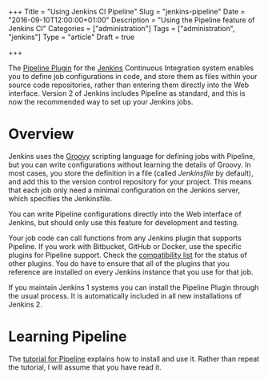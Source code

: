 +++
Title = "Using Jenkins CI Pipeline"
Slug = "jenkins-pipeline"
Date = "2016-09-10T12:00:00+01:00"
Description = "Using the Pipeline feature of Jenkins CI"
Categories = ["administration"]
Tags = ["administration", "jenkins"]
Type = "article"
Draft = true

+++


The [Pipeline Plugin](https://jenkins.io/solutions/pipeline/) for the  [Jenkins](https://jenkins.io) Continuous Integration system enables you to define job  configurations in code, and store them as files within your source code repositories, rather than entering them directly into the Web interface. Version 2 of Jenkins includes Pipeline as standard, and this is now the recommended way to set up your Jenkins jobs.

<!--more-->

# Overview #

Jenkins uses the [Groovy](http://www.groovy-lang.org/) scripting language for defining jobs with Pipeline, but you can write configurations without learning the details of Groovy. In most cases, you store the definition in a file (called *Jenkinsfile* by default), and add this to the version control repository for your project. This means that each job only need a minimal configuration on the Jenkins server, which specifies the Jenkinsfile.

You can write Pipeline configurations directly into the Web interface of Jenkins, but should only use this feature for development and testing.

Your job code can call functions from any Jenkins plugin that supports Pipeline. If you work with Bitbucket, GitHub or Docker, use the specific plugins for Pipeline support. Check the [compatibility list](https://github.com/jenkinsci/pipeline-plugin/blob/master/COMPATIBILITY.md) for the status of other plugins. You do have to ensure that all of the plugins that you reference are installed on every Jenkins instance that you use for that job.

If you maintain Jenkins 1 systems you can install the Pipeline Plugin through the usual process. It is automatically included in all new installations of Jenkins 2.

# Learning Pipeline #

The [tutorial for Pipeline](https://jenkins.io/doc/pipeline/) explains how to install and use it. Rather than repeat the tutorial, I will assume that you have read it.
